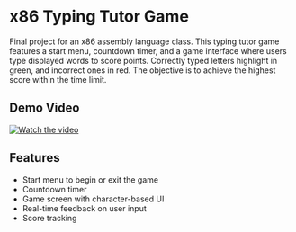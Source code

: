 # x86 Typing Tutor Game

Final project for an x86 assembly language class. This typing tutor game features a start menu, countdown timer, and a game interface where users type displayed words to score points. Correctly typed letters highlight in green, and incorrect ones in red. The objective is to achieve the highest score within the time limit.

## Demo Video

[![Watch the video](https://img.youtube.com/vi/5nxsP13CGK8/0.jpg)](https://www.youtube.com/watch?v=5nxsP13CGK8)

## Features
- Start menu to begin or exit the game
- Countdown timer
- Game screen with character-based UI
- Real-time feedback on user input
- Score tracking
